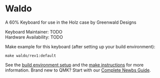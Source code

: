 Waldo
===

A 60% Keyboard for use in the Holz case by Greenwald Designs

Keyboard Maintainer: TODO  
Hardware Availability: TODO  

Make example for this keyboard (after setting up your build environment):

    make waldo/rev1:default

See the [build environment setup](https://docs.qmk.fm/#/getting_started_build_tools) and the [make instructions](https://docs.qmk.fm/#/getting_started_make_guide) for more information. Brand new to QMK? Start with our [Complete Newbs Guide](https://docs.qmk.fm/#/newbs).
